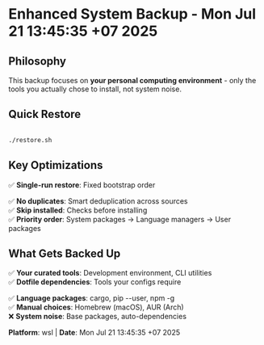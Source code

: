 # Enhanced System Backup - Mon Jul 21 13:45:35 +07 2025

## Philosophy

This backup focuses on **your personal computing environment** - only the tools you actually chose to install, not system noise.


## Quick Restore
```bash

./restore.sh
```


## Key Optimizations
✅ **Single-run restore**: Fixed bootstrap order  

✅ **No duplicates**: Smart deduplication across sources  
✅ **Skip installed**: Checks before installing  
✅ **Priority order**: System packages → Language managers → User packages  


## What Gets Backed Up
✅ **Your curated tools**: Development environment, CLI utilities  
✅ **Dotfile dependencies**: Tools your configs require  

✅ **Language packages**: cargo, pip --user, npm -g  
✅ **Manual choices**: Homebrew (macOS), AUR (Arch)  
❌ **System noise**: Base packages, auto-dependencies

**Platform**: wsl | **Date**: Mon Jul 21 13:45:35 +07 2025
